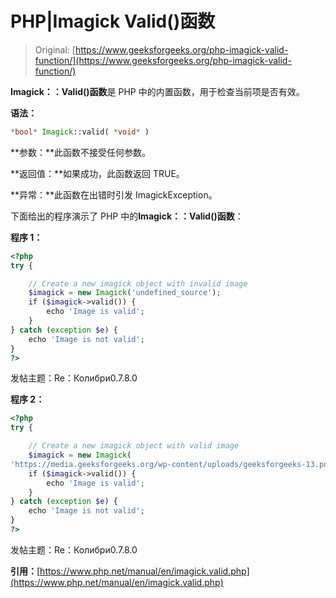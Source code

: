 # PHP|Imagick Valid()函数

> Original: [https://www.geeksforgeeks.org/php-imagick-valid-function/](https://www.geeksforgeeks.org/php-imagick-valid-function/)

**Imagick：：Valid()函数**是 PHP 中的内置函数，用于检查当前项是否有效。

**语法：**

```php
*bool* Imagick::valid( *void* )
```

**参数：**此函数不接受任何参数。

**返回值：**如果成功，此函数返回 TRUE。

**异常：**此函数在出错时引发 ImagickException。

下面给出的程序演示了 PHP 中的**Imagick：：Valid()函数**：

**程序 1：**

```php
<?php
try {

    // Create a new imagick object with invalid image
    $imagick = new Imagick('undefined_source');
    if ($imagick->valid()) {
        echo 'Image is valid';
    }
} catch (exception $e) {
    echo 'Image is not valid';
}
?>
```

发帖主题：Re：Колибри0.7.8.0

**程序 2：**

```php
<?php
try {

    // Create a new imagick object with valid image
    $imagick = new Imagick(
'https://media.geeksforgeeks.org/wp-content/uploads/geeksforgeeks-13.png');
    if ($imagick->valid()) {
        echo 'Image is valid';
    }
} catch (exception $e) {
    echo 'Image is not valid';
}
?>
```

发帖主题：Re：Колибри0.7.8.0

**引用：**[https://www.php.net/manual/en/imagick.valid.php](https://www.php.net/manual/en/imagick.valid.php)